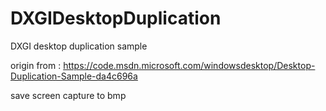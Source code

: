 # DXGIDesktopDuplication
DXGI desktop duplication sample

origin from : https://code.msdn.microsoft.com/windowsdesktop/Desktop-Duplication-Sample-da4c696a

save screen capture to bmp
